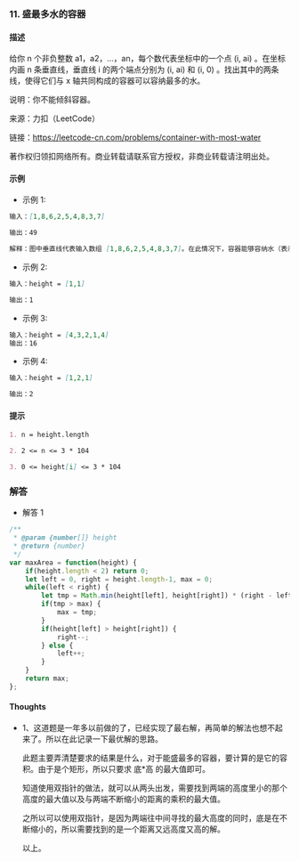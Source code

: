 ### 11. 盛最多水的容器

#### 描述

给你 n 个非负整数 a1，a2，...，an，每个数代表坐标中的一个点 (i, ai) 。在坐标内画 n 条垂直线，垂直线 i 的两个端点分别为 (i, ai) 和 (i, 0) 。找出其中的两条线，使得它们与 x 轴共同构成的容器可以容纳最多的水。

说明：你不能倾斜容器。

来源：力扣（LeetCode）

链接：https://leetcode-cn.com/problems/container-with-most-water

著作权归领扣网络所有。商业转载请联系官方授权，非商业转载请注明出处。

#### 示例

+ 示例 1:
```md
输入：[1,8,6,2,5,4,8,3,7]

输出：49 

解释：图中垂直线代表输入数组 [1,8,6,2,5,4,8,3,7]。在此情况下，容器能够容纳水（表示为蓝色部分）的最大值为 49。
```
+ 示例 2:
```md
输入：height = [1,1]

输出：1
```
+ 示例 3:
```md
输入：height = [4,3,2,1,4]
输出：16
```
+ 示例 4:
```md
输入：height = [1,2,1]

输出：2
```


#### 提示
```md
1. n = height.length

2. 2 <= n <= 3 * 104

3. 0 <= height[i] <= 3 * 104
```

### 解答

+ 解答 1
```js
/**
 * @param {number[]} height
 * @return {number}
 */
var maxArea = function(height) {
    if(height.length < 2) return 0;
    let left = 0, right = height.length-1, max = 0;
    while(left < right) {
        let tmp = Math.min(height[left], height[right]) * (right - left);
        if(tmp > max) {
            max = tmp;
        }
        if(height[left] > height[right]) {
            right--;
        } else {
            left++;
        }
    }
    return max;
};
```

#### Thoughts

+ 1、这道题是一年多以前做的了，已经实现了最右解，再简单的解法也想不起来了。所以在此记录一下最优解的思路。

    此题主要弄清楚要求的结果是什么，对于能盛最多的容器，要计算的是它的容积。由于是个矩形，所以只要求 底*高 的最大值即可。

    知道使用双指针的做法，就可以从两头出发，需要找到两端的高度里小的那个高度的最大值以及与两端不断缩小的距离的乘积的最大值。

    之所以可以使用双指针，是因为两端往中间寻找的最大高度的同时，底是在不断缩小的，所以需要找到的是一个距离又远高度又高的解。

    以上。